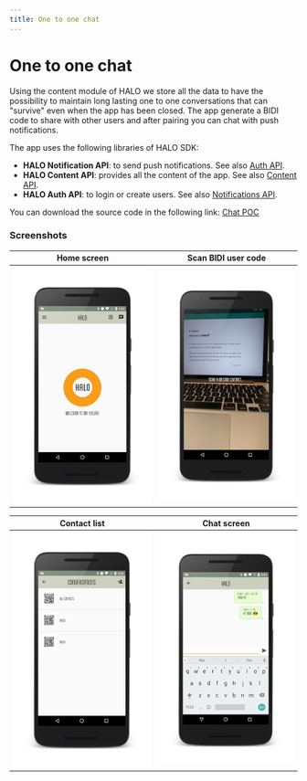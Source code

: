```yaml
---
title: One to one chat
---
```


# One to one chat

Using the content module of HALO we store all the data to have the possibility to maintain long lasting one to one conversations that can "survive" even when the app has been closed. The app generate a BIDI code to share with other users and after pairing you can chat with push notifications.

The app uses the following libraries of HALO SDK:

- **HALO Notification API**: to send push notifications. See also [Auth API](../auth/android_auth_overview.html).
- **HALO Content API**: provides all the content of the app. See also [Content API](../content/android_content_overview.html).
- **HALO Auth API**: to login or create users. See also [Notifications API](../notifications/android_notifications_overview.html).

You can download the source code in the following link: [Chat POC](https://github.com/mobgen/halo-android/tree/develop/sdk-samples/halo-demo)

<!---You can try this app in the following link: [Chat POC](https://google.com) -->

### Screenshots

| Home screen | Scan BIDI user code |
|-----------------|---------|
| ![Home room](/img/home.png) | ![Scan user QR](/img/scanuser.png)|


| Contact list | Chat screen |
|------------------|---------------------|
| ![Contact list position](/img/contactlist.png)| ![Chat screen list](/img/chatscreen.png)|
